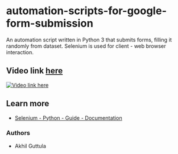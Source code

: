 # automation-scripts-for-google-form-submission
An automation script written in Python 3 that submits forms, filling it randomly from dataset. Selenium is used for client - web browser interaction.

## Video link [here](https://youtu.be/4sLBDrzwwbA)
[![Video link here](https://github.com/akhil-code/automation-scripts-for-google-form-submission/blob/master/img/thumbnail.png)](https://youtu.be/4sLBDrzwwbA "Video link")

## Learn more
+ [Selenium - Python - Guide - Documentation](https://selenium-python.readthedocs.io/)

### Authors
+ Akhil Guttula
